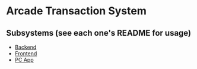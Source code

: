 # Arcade Transaction System

## Subsystems (see each one's README for usage)
- [Backend](./backend)
- [Frontend](./frontend)
- [PC App](./pc-app)
